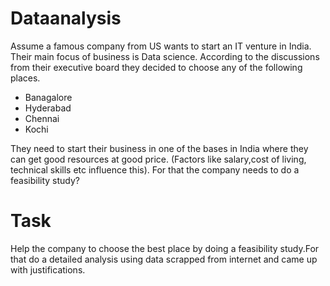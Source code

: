 # Dataanalysis
Assume a famous company from US wants to start an IT venture in India. Their main focus of business is Data science. According to the discussions from their executive board they decided to choose any of the following places.

- Banagalore
- Hyderabad
- Chennai
- Kochi

They need to start their business in one of the bases in India where they can get good resources at good price. (Factors like salary,cost of living, technical skills etc influence this). For that the company needs to do a feasibility study?
# Task
 Help the company to choose the best place by doing a feasibility study.For that do a detailed analysis using
data scrapped from internet and came up with justifications.
